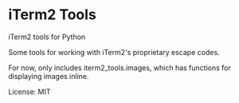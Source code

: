 # iTerm2 Tools

iTerm2 tools for Python

Some tools for working with iTerm2's proprietary escape codes.

For now, only includes iterm2_tools.images, which has functions for displaying
images inline.

License: MIT
